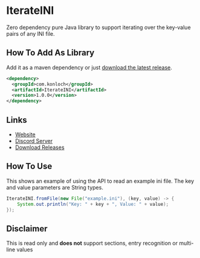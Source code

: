 # IterateINI
Zero dependency pure Java library to support iterating over the key-value pairs of any INI file.

## How To Add As Library
Add it as a maven dependency or just [download the latest release](https://github.com/Konloch/IterateINI/releases).
```xml
<dependency>
  <groupId>com.konloch</groupId>
  <artifactId>IterateINI</artifactId>
  <version>1.0.0</version>
</dependency>
```

## Links
* [Website](https://konloch.com/IterateINI/)
* [Discord Server](https://discord.gg/aexsYpfMEf)
* [Download Releases](https://konloch.com/IterateINI/releases)

## How To Use
This shows an example of using the API to read an example ini file.
The key and value parameters are String types.
```java
IterateINI.fromFile(new File("example.ini"), (key, value) -> {
	System.out.println("Key: " + key + ", Value: " + value);
});
```

## Disclaimer
This is read only and **does not** support sections, entry recognition or multi-line values
